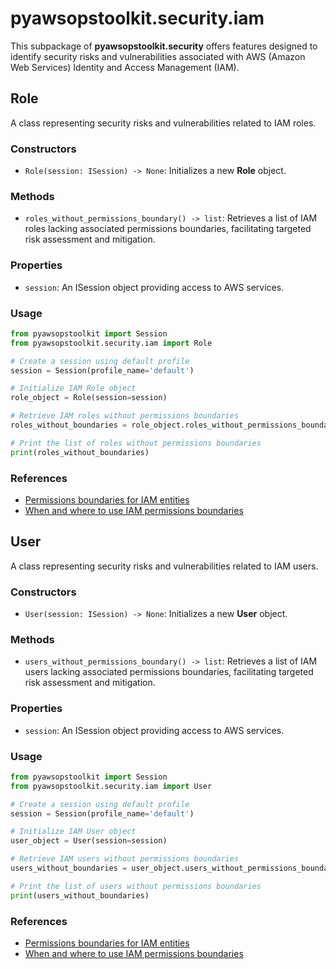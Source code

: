 # pyawsopstoolkit.security.iam

This subpackage of **pyawsopstoolkit.security** offers features designed to identify security risks and vulnerabilities
associated with AWS (Amazon Web Services) Identity and Access Management (IAM).

## Role

A class representing security risks and vulnerabilities related to IAM roles.

### Constructors

- `Role(session: ISession) -> None`: Initializes a new **Role** object.

### Methods

- `roles_without_permissions_boundary() -> list`: Retrieves a list of IAM roles lacking associated permissions
  boundaries, facilitating targeted risk assessment and mitigation.

### Properties

- `session`: An ISession object providing access to AWS services.

### Usage

```python
from pyawsopstoolkit import Session
from pyawsopstoolkit.security.iam import Role

# Create a session using default profile
session = Session(profile_name='default')

# Initialize IAM Role object
role_object = Role(session=session)

# Retrieve IAM roles without permissions boundaries
roles_without_boundaries = role_object.roles_without_permissions_boundary()

# Print the list of roles without permissions boundaries
print(roles_without_boundaries)
```

### References

- [Permissions boundaries for IAM entities](https://docs.aws.amazon.com/IAM/latest/UserGuide/access_policies_boundaries.html)
- [When and where to use IAM permissions boundaries](https://aws.amazon.com/blogs/security/when-and-where-to-use-iam-permissions-boundaries/)

## User

A class representing security risks and vulnerabilities related to IAM users.

### Constructors

- `User(session: ISession) -> None`: Initializes a new **User** object.

### Methods

- `users_without_permissions_boundary() -> list`: Retrieves a list of IAM users lacking associated permissions
  boundaries, facilitating targeted risk assessment and mitigation.

### Properties

- `session`: An ISession object providing access to AWS services.

### Usage

```python
from pyawsopstoolkit import Session
from pyawsopstoolkit.security.iam import User

# Create a session using default profile
session = Session(profile_name='default')

# Initialize IAM User object
user_object = User(session=session)

# Retrieve IAM users without permissions boundaries
users_without_boundaries = user_object.users_without_permissions_boundary()

# Print the list of users without permissions boundaries
print(users_without_boundaries)
```

### References

- [Permissions boundaries for IAM entities](https://docs.aws.amazon.com/IAM/latest/UserGuide/access_policies_boundaries.html)
- [When and where to use IAM permissions boundaries](https://aws.amazon.com/blogs/security/when-and-where-to-use-iam-permissions-boundaries/)
